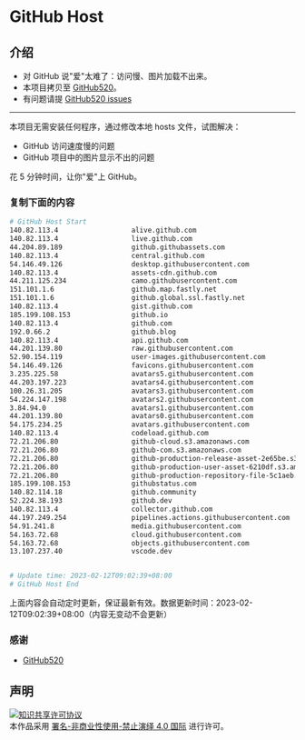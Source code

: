 # GitHub Host
## 介绍
- 对 GitHub 说"爱"太难了：访问慢、图片加载不出来。
- 本项目拷贝至 [GitHub520](https://github.com/521xueweihan/GitHub520)。
- 有问题请提 [GitHub520 issues](https://github.com/521xueweihan/GitHub520/issues/new)

---

本项目无需安装任何程序，通过修改本地 hosts 文件，试图解决：
- GitHub 访问速度慢的问题
- GitHub 项目中的图片显示不出的问题

花 5 分钟时间，让你"爱"上 GitHub。

### 复制下面的内容
```bash
# GitHub Host Start
140.82.113.4                  alive.github.com
140.82.113.4                  live.github.com
44.204.89.189                 github.githubassets.com
140.82.113.4                  central.github.com
54.146.49.126                 desktop.githubusercontent.com
140.82.113.4                  assets-cdn.github.com
44.211.125.234                camo.githubusercontent.com
151.101.1.6                   github.map.fastly.net
151.101.1.6                   github.global.ssl.fastly.net
140.82.113.4                  gist.github.com
185.199.108.153               github.io
140.82.113.4                  github.com
192.0.66.2                    github.blog
140.82.113.4                  api.github.com
44.201.139.80                 raw.githubusercontent.com
52.90.154.119                 user-images.githubusercontent.com
54.146.49.126                 favicons.githubusercontent.com
3.235.225.58                  avatars5.githubusercontent.com
44.203.197.223                avatars4.githubusercontent.com
100.26.31.205                 avatars3.githubusercontent.com
54.224.147.198                avatars2.githubusercontent.com
3.84.94.0                     avatars1.githubusercontent.com
44.201.139.80                 avatars0.githubusercontent.com
54.175.234.25                 avatars.githubusercontent.com
140.82.113.4                  codeload.github.com
72.21.206.80                  github-cloud.s3.amazonaws.com
72.21.206.80                  github-com.s3.amazonaws.com
72.21.206.80                  github-production-release-asset-2e65be.s3.amazonaws.com
72.21.206.80                  github-production-user-asset-6210df.s3.amazonaws.com
72.21.206.80                  github-production-repository-file-5c1aeb.s3.amazonaws.com
185.199.108.153               githubstatus.com
140.82.114.18                 github.community
52.224.38.193                 github.dev
140.82.113.4                  collector.github.com
44.197.249.254                pipelines.actions.githubusercontent.com
54.91.241.8                   media.githubusercontent.com
54.163.72.68                  cloud.githubusercontent.com
54.163.72.68                  objects.githubusercontent.com
13.107.237.40                 vscode.dev


# Update time: 2023-02-12T09:02:39+08:00
# GitHub Host End

```
上面内容会自动定时更新，保证最新有效。数据更新时间：2023-02-12T09:02:39+08:00（内容无变动不会更新）

### 感谢

- [GitHub520](https://github.com/521xueweihan/GitHub520)

## 声明
<a rel="license" href="https://creativecommons.org/licenses/by-nc-nd/4.0/deed.zh"><img alt="知识共享许可协议" style="border-width: 0" src="https://licensebuttons.net/l/by-nc-nd/4.0/88x31.png"></a><br>本作品采用 <a rel="license" href="https://creativecommons.org/licenses/by-nc-nd/4.0/deed.zh">署名-非商业性使用-禁止演绎 4.0 国际</a> 进行许可。